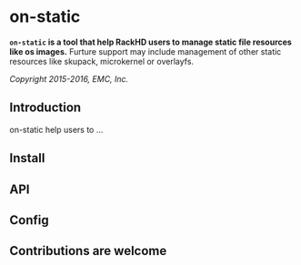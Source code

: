 # on-static

__`on-static` is a tool that help RackHD users to manage static file resources
like os images.__ Furture support may include management of other static resources
like skupack, microkernel or overlayfs.

_Copyright 2015-2016, EMC, Inc._

## Introduction

on-static help users to ...

## Install

## API

## Config

## Contributions are welcome